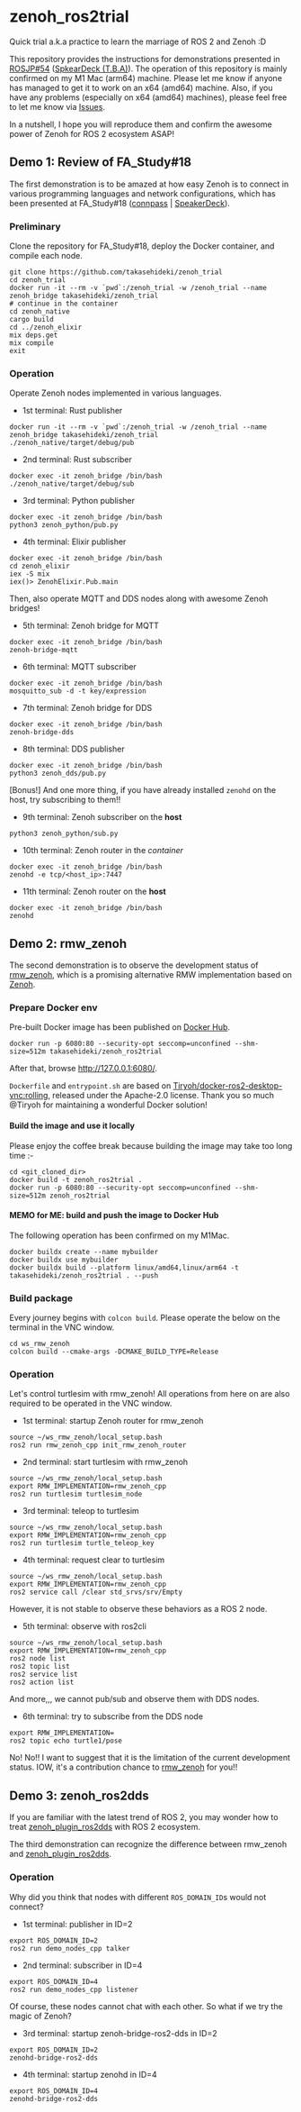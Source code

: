 # zenoh_ros2trial

Quick trial a.k.a practice to learn the marriage of ROS 2 and Zenoh :D

This repository provides the instructions for demonstrations presented in [ROSJP#54](https://rosjp.connpass.com/event/304753/) ([SpkearDeck (T.B.A)](https://speakerdeck.com/takasehideki/)).
The operation of this repository is mainly confirmed on my M1 Mac (arm64) machine.
Please let me know if anyone has managed to get it to work on an x64 (amd64) machine.
Also, if you have any problems (especially on x64 (amd64) machines), please feel free to let me know via [Issues](https://github.com/takasehideki/zenoh_trial/issues).

In a nutshell, I hope you will reproduce them and confirm the awesome power of Zenoh for ROS 2 ecosystem ASAP!

## Demo 1: Review of FA_Study#18

The first demonstration is to be amazed at how easy Zenoh is to connect in various programming languages and network configurations, which has been presented at FA_Study#18 ([connpass](https://fa-study.connpass.com/event/301303/) | [SpeakerDeck](https://speakerdeck.com/takasehideki/nansikairoirotunagaruzenohnoshao-jie)).

### Preliminary

Clone the repository for FA_Study#18, deploy the Docker container, and compile each node. 

```
git clone https://github.com/takasehideki/zenoh_trial
cd zenoh_trial
docker run -it --rm -v `pwd`:/zenoh_trial -w /zenoh_trial --name zenoh_bridge takasehideki/zenoh_trial
# continue in the container
cd zenoh_native
cargo build
cd ../zenoh_elixir
mix deps.get
mix compile
exit
```

### Operation

Operate Zenoh nodes implemented in various languages.

- 1st terminal: Rust publisher
```
docker run -it --rm -v `pwd`:/zenoh_trial -w /zenoh_trial --name zenoh_bridge takasehideki/zenoh_trial
./zenoh_native/target/debug/pub
```
- 2nd terminal: Rust subscriber
```
docker exec -it zenoh_bridge /bin/bash
./zenoh_native/target/debug/sub
```
- 3rd terminal: Python publisher
```
docker exec -it zenoh_bridge /bin/bash
python3 zenoh_python/pub.py
```
- 4th terminal: Elixir publisher
```
docker exec -it zenoh_bridge /bin/bash
cd zenoh_elixir
iex -S mix
iex()> ZenohElixir.Pub.main
```

Then, also operate MQTT and DDS nodes along with awesome Zenoh bridges!

- 5th terminal: Zenoh bridge for MQTT
```
docker exec -it zenoh_bridge /bin/bash
zenoh-bridge-mqtt
```
- 6th terminal: MQTT subscriber
```
docker exec -it zenoh_bridge /bin/bash
mosquitto_sub -d -t key/expression
```
- 7th terminal: Zenoh bridge for DDS
```
docker exec -it zenoh_bridge /bin/bash
zenoh-bridge-dds
```
- 8th terminal: DDS publisher
```
docker exec -it zenoh_bridge /bin/bash
python3 zenoh_dds/pub.py
```

[Bonus!] And one more thing, if you have already installed `zenohd` on the host, try subscribing to them!!

- 9th terminal: Zenoh subscriber on the **host**
```
python3 zenoh_python/sub.py
```
- 10th terminal: Zenoh router in the _container_
```
docker exec -it zenoh_bridge /bin/bash
zenohd -e tcp/<host_ip>:7447
```
- 11th terminal: Zenoh router on the **host**
```
docker exec -it zenoh_bridge /bin/bash
zenohd
```

## Demo 2: rmw_zenoh

The second demonstration is to observe the development status of [rmw_zenoh](https://github.com/ros2/rmw_zenoh), which is a promising alternative RMW implementation based on [Zenoh](https://zenoh.io/).

### Prepare Docker env

Pre-built Docker image has been published on [Docker Hub](https://hub.docker.com/repository/docker/takasehideki/zenoh_ros2trial).


```
docker run -p 6080:80 --security-opt seccomp=unconfined --shm-size=512m takasehideki/zenoh_ros2trial
```

After that, browse http://127.0.0.1:6080/.

`Dockerfile` and `entrypoint.sh` are based on [Tiryoh/docker-ros2-desktop-vnc:rolling](https://github.com/Tiryoh/docker-ros2-desktop-vnc/blob/master/rolling/), released under the Apache-2.0 license.
Thank you so much @Tiryoh for maintaining a wonderful Docker solution!

#### Build the image and use it locally

Please enjoy the coffee break because building the image may take too long time :-

```
cd <git_cloned_dir>
docker build -t zenoh_ros2trial .
docker run -p 6080:80 --security-opt seccomp=unconfined --shm-size=512m zenoh_ros2trial
```

#### MEMO for ME: build and push the image to Docker Hub

The following operation has been confirmed on my M1Mac.

```
docker buildx create --name mybuilder
docker buildx use mybuilder
docker buildx build --platform linux/amd64,linux/arm64 -t takasehideki/zenoh_ros2trial . --push
```

### Build package

Every journey begins with `colcon build`.
Please operate the below on the terminal in the VNC window.

```
cd ws_rmw_zenoh
colcon build --cmake-args -DCMAKE_BUILD_TYPE=Release
```

### Operation

Let's control turtlesim with rmw_zenoh!
All operations from here on are also required to be operated in the VNC window.

- 1st terminal: startup Zenoh router for rmw_zenoh
```
source ~/ws_rmw_zenoh/local_setup.bash
ros2 run rmw_zenoh_cpp init_rmw_zenoh_router
```
- 2nd terminal: start turtlesim with rmw_zenoh
```
source ~/ws_rmw_zenoh/local_setup.bash
export RMW_IMPLEMENTATION=rmw_zenoh_cpp
ros2 run turtlesim turtlesim_node
```
- 3rd terminal: teleop to turtlesim
```
source ~/ws_rmw_zenoh/local_setup.bash
export RMW_IMPLEMENTATION=rmw_zenoh_cpp
ros2 run turtlesim turtle_teleop_key
```
- 4th terminal: request clear to turtlesim
```
source ~/ws_rmw_zenoh/local_setup.bash
export RMW_IMPLEMENTATION=rmw_zenoh_cpp
ros2 service call /clear std_srvs/srv/Empty
```

However, it is not stable to observe these behaviors as a ROS 2 node.

- 5th terminal: observe with ros2cli
```
source ~/ws_rmw_zenoh/local_setup.bash
export RMW_IMPLEMENTATION=rmw_zenoh_cpp
ros2 node list
ros2 topic list
ros2 service list
ros2 action list
```

And more,,, we cannot pub/sub and observe them with DDS nodes.

- 6th terminal: try to subscribe from the DDS node
```
export RMW_IMPLEMENTATION=
ros2 topic echo turtle1/pose
```

No! No!!
I want to suggest that it is the limitation of the current development status.
IOW, it's a contribution chance to [rmw_zenoh](https://github.com/ros2/rmw_zenoh) for you!!

## Demo 3: zenoh_ros2dds

If you are familiar with the latest trend of ROS 2, you may wonder how to treat [zenoh_plugin_ros2dds](https://github.com/eclipse-zenoh/zenoh-plugin-ros2dds/) with ROS 2 ecosystem.

The third demonstration can recognize the difference between rmw_zenoh and [zenoh_plugin_ros2dds](https://github.com/eclipse-zenoh/zenoh-plugin-ros2dds/).

### Operation

Why did you think that nodes with different `ROS_DOMAIN_ID`s would not connect?

- 1st terminal: publisher in ID=2
```
export ROS_DOMAIN_ID=2
ros2 run demo_nodes_cpp talker
```
- 2nd terminal: subscriber in ID=4
```
export ROS_DOMAIN_ID=4
ros2 run demo_nodes_cpp listener
```

Of course, these nodes cannot chat with each other.
So what if we try the magic of Zenoh?

- 3rd terminal: startup zenoh-bridge-ros2-dds in ID=2
```
export ROS_DOMAIN_ID=2
zenohd-bridge-ros2-dds
```
- 4th terminal: startup zenohd in ID=4
```
export ROS_DOMAIN_ID=4
zenohd-bridge-ros2-dds
```
